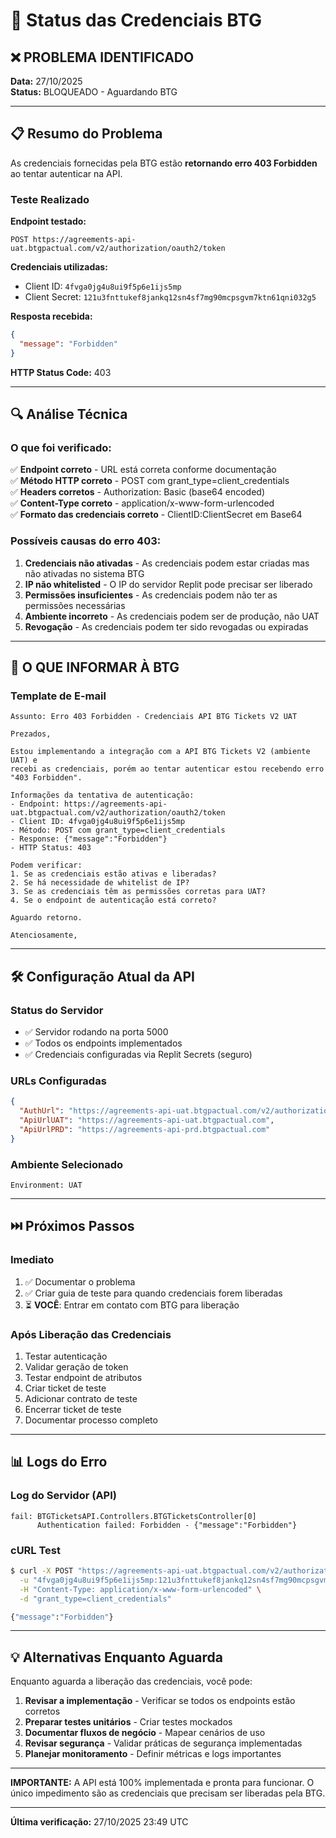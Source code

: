 # 🔐 Status das Credenciais BTG

## ❌ PROBLEMA IDENTIFICADO

**Data:** 27/10/2025  
**Status:** BLOQUEADO - Aguardando BTG

---

## 📋 Resumo do Problema

As credenciais fornecidas pela BTG estão **retornando erro 403 Forbidden** ao tentar autenticar na API.

### Teste Realizado

**Endpoint testado:**
```
POST https://agreements-api-uat.btgpactual.com/v2/authorization/oauth2/token
```

**Credenciais utilizadas:**
- Client ID: `4fvga0jg4u8ui9f5p6e1ijs5mp`
- Client Secret: `121u3fnttukef8jankq12sn4sf7mg90mcpsgvm7ktn61qni032g5`

**Resposta recebida:**
```json
{
  "message": "Forbidden"
}
```

**HTTP Status Code:** 403

---

## 🔍 Análise Técnica

### O que foi verificado:

✅ **Endpoint correto** - URL está correta conforme documentação  
✅ **Método HTTP correto** - POST com grant_type=client_credentials  
✅ **Headers corretos** - Authorization: Basic (base64 encoded)  
✅ **Content-Type correto** - application/x-www-form-urlencoded  
✅ **Formato das credenciais correto** - ClientID:ClientSecret em Base64  

### Possíveis causas do erro 403:

1. **Credenciais não ativadas** - As credenciais podem estar criadas mas não ativadas no sistema BTG
2. **IP não whitelisted** - O IP do servidor Replit pode precisar ser liberado
3. **Permissões insuficientes** - As credenciais podem não ter as permissões necessárias
4. **Ambiente incorreto** - As credenciais podem ser de produção, não UAT
5. **Revogação** - As credenciais podem ter sido revogadas ou expiradas

---

## 📧 O QUE INFORMAR À BTG

### Template de E-mail

```
Assunto: Erro 403 Forbidden - Credenciais API BTG Tickets V2 UAT

Prezados,

Estou implementando a integração com a API BTG Tickets V2 (ambiente UAT) e 
recebi as credenciais, porém ao tentar autenticar estou recebendo erro "403 Forbidden".

Informações da tentativa de autenticação:
- Endpoint: https://agreements-api-uat.btgpactual.com/v2/authorization/oauth2/token
- Client ID: 4fvga0jg4u8ui9f5p6e1ijs5mp
- Método: POST com grant_type=client_credentials
- Response: {"message":"Forbidden"}
- HTTP Status: 403

Podem verificar:
1. Se as credenciais estão ativas e liberadas?
2. Se há necessidade de whitelist de IP?
3. Se as credenciais têm as permissões corretas para UAT?
4. Se o endpoint de autenticação está correto?

Aguardo retorno.

Atenciosamente,
```

---

## 🛠️ Configuração Atual da API

### Status do Servidor
- ✅ Servidor rodando na porta 5000
- ✅ Todos os endpoints implementados
- ✅ Credenciais configuradas via Replit Secrets (seguro)

### URLs Configuradas
```json
{
  "AuthUrl": "https://agreements-api-uat.btgpactual.com/v2/authorization",
  "ApiUrlUAT": "https://agreements-api-uat.btgpactual.com",
  "ApiUrlPRD": "https://agreements-api-prd.btgpactual.com"
}
```

### Ambiente Selecionado
```
Environment: UAT
```

---

## ⏭️ Próximos Passos

### Imediato
1. ✅ Documentar o problema
2. ✅ Criar guia de teste para quando credenciais forem liberadas
3. ⏳ **VOCÊ**: Entrar em contato com BTG para liberação

### Após Liberação das Credenciais
1. Testar autenticação
2. Validar geração de token
3. Testar endpoint de atributos
4. Criar ticket de teste
5. Adicionar contrato de teste
6. Encerrar ticket de teste
7. Documentar processo completo

---

## 📊 Logs do Erro

### Log do Servidor (API)
```
fail: BTGTicketsAPI.Controllers.BTGTicketsController[0]
      Authentication failed: Forbidden - {"message":"Forbidden"}
```

### cURL Test
```bash
$ curl -X POST "https://agreements-api-uat.btgpactual.com/v2/authorization/oauth2/token" \
  -u "4fvga0jg4u8ui9f5p6e1ijs5mp:121u3fnttukef8jankq12sn4sf7mg90mcpsgvm7ktn61qni032g5" \
  -H "Content-Type: application/x-www-form-urlencoded" \
  -d "grant_type=client_credentials"

{"message":"Forbidden"}
```

---

## 💡 Alternativas Enquanto Aguarda

Enquanto aguarda a liberação das credenciais, você pode:

1. **Revisar a implementação** - Verificar se todos os endpoints estão corretos
2. **Preparar testes unitários** - Criar testes mockados
3. **Documentar fluxos de negócio** - Mapear cenários de uso
4. **Revisar segurança** - Validar práticas de segurança implementadas
5. **Planejar monitoramento** - Definir métricas e logs importantes

---

**IMPORTANTE:** A API está 100% implementada e pronta para funcionar. 
O único impedimento são as credenciais que precisam ser liberadas pela BTG.

---

**Última verificação:** 27/10/2025 23:49 UTC

